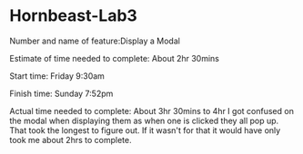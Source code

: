 # Hornbeast-Lab3
Number and name of feature:Display a Modal

Estimate of time needed to complete: About 2hr 30mins

Start time: Friday 9:30am

Finish time: Sunday 7:52pm

Actual time needed to complete: About 3hr 30mins to 4hr
I got confused on the modal when displaying them as when one is clicked they all pop up.
That took the longest to figure out. If it wasn't for that it would have only took me about 2hrs to complete.
